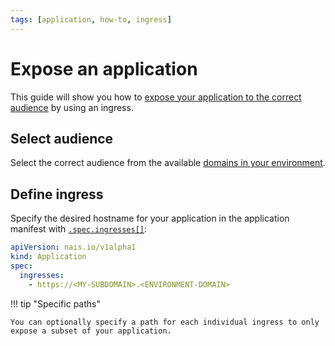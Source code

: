 ```yaml
---
tags: [application, how-to, ingress]
---
```


# Expose an application

This guide will show you how to [expose your application to the correct audience](../explanations/expose.md) by using an ingress.

## Select audience

Select the correct audience from the available [domains in your environment](../../reference/environments.md).

## Define ingress

Specify the desired hostname for your application in the application manifest with [`.spec.ingresses[]`](../reference/application-spec.md#ingresses):

```yaml hl_lines="4-5" title=".nais/app.yaml"
apiVersion: nais.io/v1alpha1
kind: Application
spec:
  ingresses:
    - https://<MY-SUBDOMAIN>.<ENVIRONMENT-DOMAIN>
```

!!! tip "Specific paths"

    You can optionally specify a path for each individual ingress to only expose a subset of your application.
